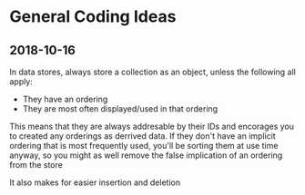 # General Coding Ideas

## 2018-10-16

In data stores, always store a collection as an object, unless the following all apply:

- They have an ordering
- They are most often displayed/used in that ordering

This means that they are always addresable by their IDs and encorages you to created any orderings as derrived data.
If they don't have an implicit ordering that is most frequently used, you'll be sorting them at use time anyway, so you might as well remove the false implication of an ordering from the store

It also makes for easier insertion and deletion
